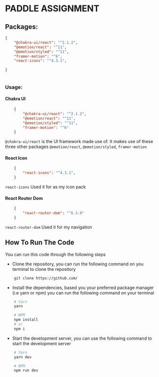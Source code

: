 # PADDLE ASSIGNMENT

## Packages:

```json
{
    "@chakra-ui/react": "^2.1.2",
    "@emotion/react": "^11",
    "@emotion/styled": "^11",
    "framer-motion": "^6",
    "react-icons": "^4.3.1",
    
}
    
```

### Usage:

#### Chakra UI
```json
    {
        "@chakra-ui/react": "^2.1.2",
        "@emotion/react": "^11",
        "@emotion/styled": "^11",
        "framer-motion": "^6"
    }
```

` @chakra-ui/react ` is the UI framework made use of. It makes use of these three other packages `@emotion/react`, `@emotion/styled`, `framer-motion` 

#### React Icon

```json
    {
        "react-icons": "^4.3.1",
    }
```
` react-icons ` Used it for as my icon pack

#### React Router Dom

```json
    {
        "react-router-dom": "^6.3.0"
    }
```
` react-router-dom ` Used it for my navigation


## How To Run The Code

You can run this code through the following steps
- Clone the repository, you can run the following command on you terminal to clone the repository 
```sh 
    git clone https://github.com/
```
- Install the dependencies, based you your preferred package manager (i.e yarn or npm) you can run the following command on your terminal
```sh 
    # Yarn 
    yarn

    # NPM
    npm install 
    # or
    npm i
```
- Start the development server, you can use the following command to start the development server
```sh 
    # Yarn 
    yarn dev

    # NPM
    npm run dev
```